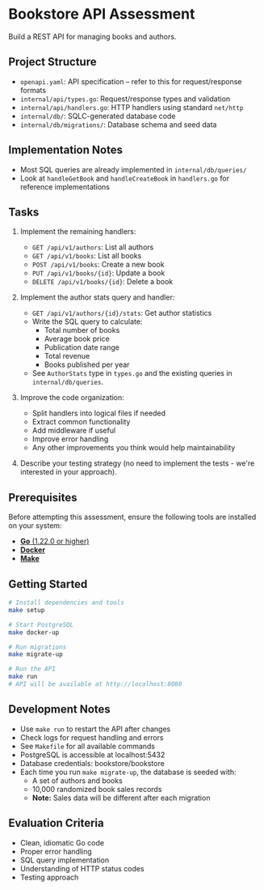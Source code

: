 # Bookstore API Assessment

Build a REST API for managing books and authors.

## Project Structure
- `openapi.yaml`: API specification – refer to this for request/response formats
- `internal/api/types.go`: Request/response types and validation
- `internal/api/handlers.go`: HTTP handlers using standard `net/http`
- `internal/db/`: SQLC-generated database code
- `internal/db/migrations/`: Database schema and seed data

## Implementation Notes
- Most SQL queries are already implemented in `internal/db/queries/`
- Look at `handleGetBook` and `handleCreateBook` in `handlers.go` for reference implementations

## Tasks

1. Implement the remaining handlers:
    - `GET /api/v1/authors`: List all authors
    - `GET /api/v1/books`: List all books
    - `POST /api/v1/books`: Create a new book
    - `PUT /api/v1/books/{id}`: Update a book
    - `DELETE /api/v1/books/{id}`: Delete a book

2. Implement the author stats query and handler:
    - `GET /api/v1/authors/{id}/stats`: Get author statistics
    - Write the SQL query to calculate:
        - Total number of books
        - Average book price
        - Publication date range
        - Total revenue
        - Books published per year
    - See `AuthorStats` type in `types.go` and the existing  queries in `internal/db/queries`.

3. Improve the code organization:
    - Split handlers into logical files if needed
    - Extract common functionality
    - Add middleware if useful
    - Improve error handling
    - Any other improvements you think would help maintainability

4. Describe your testing strategy (no need to implement the tests - we're interested in your approach).

## Prerequisites
Before attempting this assessment, ensure the following tools are installed on your system:
- [**Go** (1.22.0 or higher)](https://go.dev/dl/)
- [**Docker**](https://www.docker.com/products/docker-desktop/)
- [**Make**](https://chatgpt.com/share/673b0945-a79c-8000-926c-8c34bfac6b43)

## Getting Started
```bash
# Install dependencies and tools
make setup

# Start PostgreSQL
make docker-up

# Run migrations
make migrate-up

# Run the API
make run
# API will be available at http://localhost:8080
```

## Development Notes
- Use `make run` to restart the API after changes
- Check logs for request handling and errors
- See `Makefile` for all available commands
- PostgreSQL is accessible at localhost:5432
- Database credentials: bookstore/bookstore
- Each time you run `make migrate-up`, the database is seeded with:
   - A set of authors and books
   - 10,000 randomized book sales records
   - **Note:** Sales data will be different after each migration

## Evaluation Criteria
- Clean, idiomatic Go code
- Proper error handling
- SQL query implementation
- Understanding of HTTP status codes
- Testing approach
